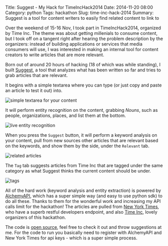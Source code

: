 Title: Suggest - My Hack for TimeIncHack2014
Date: 2014-11-20 08:00
Category: python
Tags: hackathon
Slug: time-inc-hack-2014
Summary: Suggest is a tool for content writers to easily find related content to link to

Over the weekend of 15-16 Nov, I took part in TimeIncHack2014, organized by Time Inc. The theme was about getting millenials to consume content, but I took off on a tangent right after hearing the problem description by the organizers: instead of building applications or services that media consumers will use, I was interested in making an internal tool for content creators to write articles that are more relevant.

Born out of around 20 hours of hacking (18 of which was while standing), I built [Suggest](http://128.199.204.208/), a tool that analyzes what has been written so far and tries to grab articles that are relevant.

It begins with a simple textarea where you can type (or just copy and paste an article to test it out) into.

![simple textarea for your content](http://i.imgur.com/JH2FObx.png?1)

It will perform entity recognition on the content, grabbing *Nouns*, such as people, organizations, places, and list them at the bottom.

![live entity recognition](http://i.imgur.com/lctBs56.png?1)

When you press the `Suggest` button, it will perform a keyword analysis on your content, pull from new sources other articles that are relevant based on the keywords, and show them by the side, under the `Relevant` tab.

![related articles](http://i.imgur.com/FGlk8Vo.png?1)

The `Tag` tab suggests articles from Time Inc that are tagged under the same category as what Suggest thinks the current content should be under.

![tags](http://i.imgur.com/gjaboQT.png?1)

All of the hard work (keyword analysis and entity extraction) is powered by [AlchemyAPI](http://www.alchemyapi.com/), which has a super simple way (and easy to use python sdk) to do all these. Thanks to them for the wonderful work and increasing my API calls limit for the hackathon! The articles are pulled from [New York Times](http://developer.nytimes.com/), who have a superb restful developers endpoint, and also [Time Inc](http://time.com/), lovely organizers of this hackathon.

The code is [open source](https://github.com/ngzhian/suggest), feel free to check it out and throw suggestions at me. For the code to run you basically need to register with AlchemyAPI and New York Times for api keys - which is a super simple process.
